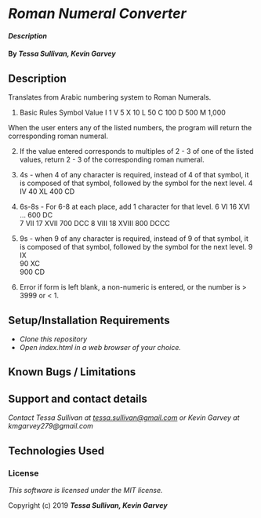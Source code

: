 # _Roman Numeral Converter_

#### _Description_

#### By _**Tessa Sullivan, Kevin Garvey**_

## Description
Translates from Arabic numbering system to Roman Numerals.

1. Basic Rules
Symbol  Value
I       1
V       5
X       10
L       50
C       100
D       500
M       1,000

When the user enters any of the listed numbers, the program will return the corresponding roman numeral.

2. If the value entered corresponds to multiples of 2 - 3 of one of the listed values, return 2 - 3 of the corresponding roman numeral.

3. 4s - when 4 of any character is required, instead of 4 of that symbol, it is composed of that symbol, followed by the symbol for the next level.
4     IV
40    XL
400   CD

4. 6s-8s - For 6-8 at each place, add 1 character for that level.
6     VI            16      XVI       ...       600   DC     
7     VII           17      XVII                700   DCC
8     VIII          18      XVIII               800   DCCC

5. 9s - when 9 of any character is required, instead of 9 of that symbol, it is composed of that symbol, followed by the symbol for the next level.
9     IX           
90    XC            
900   CD

6. Error if form is left blank, a non-numeric is entered, or the number is > 3999 or < 1.

## Setup/Installation Requirements

* _Clone this repository_
* _Open index.html in a web browser of your choice._

## Known Bugs / Limitations



## Support and contact details

_Contact Tessa Sullivan at tessa.sullivan@gmail.com or Kevin Garvey at kmgarvey279@gmail.com_

## Technologies Used



### License

*This software is licensed under the MIT license.*

Copyright (c) 2019 **_Tessa Sullivan, Kevin Garvey_**
